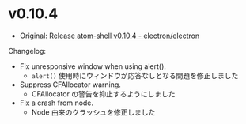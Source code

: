 # v0.10.4

* Original: [Release atom-shell v0.10.4 - electron/electron](https://github.com/electron/electron/releases/tag/v0.10.4)

Changelog:

* Fix unresponsive window when using alert().
  * `alert()` 使用時にウィンドウが応答なしとなる問題を修正しました
* Suppress CFAllocator warning.
  * CFAllocator の警告を抑止するようにしました
* Fix a crash from node.
  * Node 由来のクラッシュを修正しました
